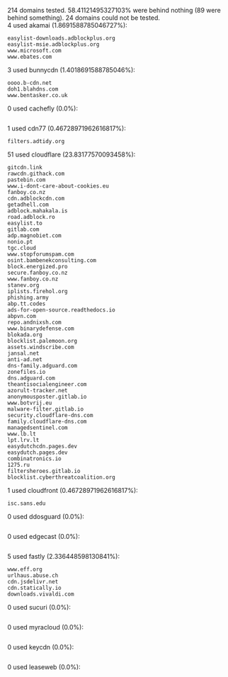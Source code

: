 214 domains tested. 58.41121495327103% were behind nothing (89 were behind something). 24 domains could not be tested.<br>
4 used akamai (1.8691588785046727%):
```
easylist-downloads.adblockplus.org
easylist-msie.adblockplus.org
www.microsoft.com
www.ebates.com
```

3 used bunnycdn (1.4018691588785046%):
```
oooo.b-cdn.net
doh1.blahdns.com
www.bentasker.co.uk
```

0 used cachefly (0.0%):
```

```

1 used cdn77 (0.46728971962616817%):
```
filters.adtidy.org
```

51 used cloudflare (23.83177570093458%):
```
gitcdn.link
rawcdn.githack.com
pastebin.com
www.i-dont-care-about-cookies.eu
fanboy.co.nz
cdn.adblockcdn.com
getadhell.com
adblock.mahakala.is
road.adblock.ro
easylist.to
gitlab.com
adp.magnobiet.com
nonio.pt
tgc.cloud
www.stopforumspam.com
osint.bambenekconsulting.com
block.energized.pro
secure.fanboy.co.nz
www.fanboy.co.nz
stanev.org
iplists.firehol.org
phishing.army
abp.tt.codes
ads-for-open-source.readthedocs.io
abpvn.com
repo.andnixsh.com
www.binarydefense.com
blokada.org
blocklist.palemoon.org
assets.windscribe.com
jansal.net
anti-ad.net
dns-family.adguard.com
zonefiles.io
dns.adguard.com
theantisocialengineer.com
azorult-tracker.net
anonymousposter.gitlab.io
www.botvrij.eu
malware-filter.gitlab.io
security.cloudflare-dns.com
family.cloudflare-dns.com
managedsentinel.com
www.lb.lt
lpt.lrv.lt
easydutchcdn.pages.dev
easydutch.pages.dev
combinatronics.io
1275.ru
filtersheroes.gitlab.io
blocklist.cyberthreatcoalition.org
```

1 used cloudfront (0.46728971962616817%):
```
isc.sans.edu
```

0 used ddosguard (0.0%):
```

```

0 used edgecast (0.0%):
```

```

5 used fastly (2.336448598130841%):
```
www.eff.org
urlhaus.abuse.ch
cdn.jsdelivr.net
cdn.statically.io
downloads.vivaldi.com
```

0 used sucuri (0.0%):
```

```

0 used myracloud (0.0%):
```

```

0 used keycdn (0.0%):
```

```

0 used leaseweb (0.0%):
```

```
